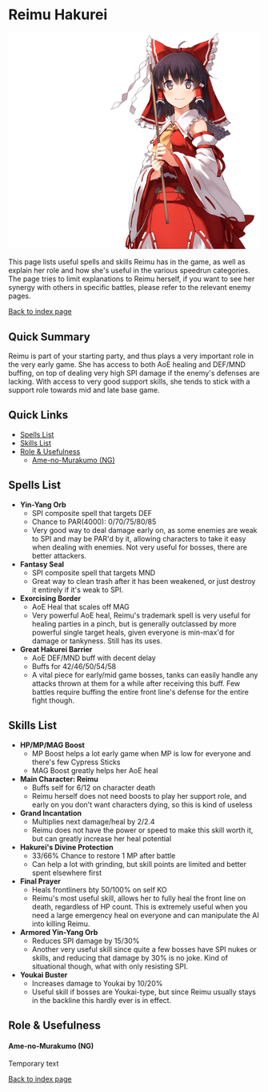 # Reimu Hakurei

![](img/reimu.png)

This page lists useful spells and skills Reimu has in the game, as well as explain her role and how she's useful in the various speedrun categories. The page tries to limit explanations to Reimu herself, if you want to see her synergy with others in specific battles, please refer to the relevant enemy pages.

[Back to index page](../index.md)

## Quick Summary

Reimu is part of your starting party, and thus plays a very important role in the very early game. She has access to both AoE healing and DEF/MND buffing, on top of dealing very high SPI damage if the enemy's defenses are lacking. With access to very good support skills, she tends to stick with a support role towards mid and late base game.

## Quick Links
* [Spells List](#spells)
* [Skills List](#skills)
* [Role & Usefulness](#useful)
	* [Ame-no-Murakumo (NG)](#ng-murakumo)

## <a id="spells"></a>Spells List

* **Yin-Yang Orb**
	* SPI composite spell that targets DEF
	* Chance to PAR(4000): 0/70/75/80/85
	* Very good way to deal damage early on, as some enemies are weak to SPI and may be PAR'd by it, allowing characters to take it easy when dealing with enemies. Not very useful for bosses, there are better attackers. 
* **Fantasy Seal**
	* SPI composite spell that targets MND
	* Great way to clean trash after it has been weakened, or just destroy it entirely if it's weak to SPI.
* **Exorcising Border**
	* AoE Heal that scales off MAG
	* Very powerful AoE heal, Reimu's trademark spell is very useful for healing parties in a pinch, but is generally outclassed by more powerful single target heals, given everyone is min-max'd for damage or tankyness. Still has its uses.
* **Great Hakurei Barrier**
	* AoE DEF/MND buff with decent delay
	* Buffs for 42/46/50/54/58
	* A vital piece for early/mid game bosses, tanks can easily handle any attacks thrown at them for a while after receiving this buff. Few battles require buffing the entire front line's defense for the entire fight though.

## <a id="skills"></a>Skills List

* **HP/MP/MAG Boost**
	* MP Boost helps a lot early game when MP is low for everyone and there's few Cypress Sticks
	* MAG Boost greatly helps her AoE heal
* **Main Character: Reimu**
	* Buffs self for 6/12 on character death
	* Reimu herself does not need boosts to play her support role, and early on you don't want characters dying, so this is kind of useless
* **Grand Incantation**
	* Multiplies next damage/heal by 2/2.4
	* Reimu does not have the power or speed to make this skill worth it, but can greatly increase her heal potential
* **Hakurei's Divine Protection**
	* 33/66% Chance to restore 1 MP after battle
	* Can help a lot with grinding, but skill points are limited and better spent elsewhere first
* **Final Prayer**
	* Heals frontliners bty 50/100% on self KO
	* Reimu's most useful skill, allows her to fully heal the front line on death, regardless of HP count. This is extremely useful when you need a large emergency heal on everyone and can manipulate the AI into killing Reimu.
* **Armored Yin-Yang Orb**
	* Reduces SPI damage by 15/30%
	* Another very useful skill since quite a few bosses have SPI nukes or skills, and reducing that damage by 30% is no joke. Kind of situational though, what with only resisting SPI.
* **Youkai Buster**
	* Increases damage to Youkai by 10/20%
	* Useful skill if bosses are Youkai-type, but since Reimu usually stays in the backline this hardly ever is in effect.

## <a id="useful"></a>Role & Usefulness

#### <a id="ng-murakumo"></a>Ame-no-Murakumo (NG)

Temporary text

[Back to index page](../index.md)

